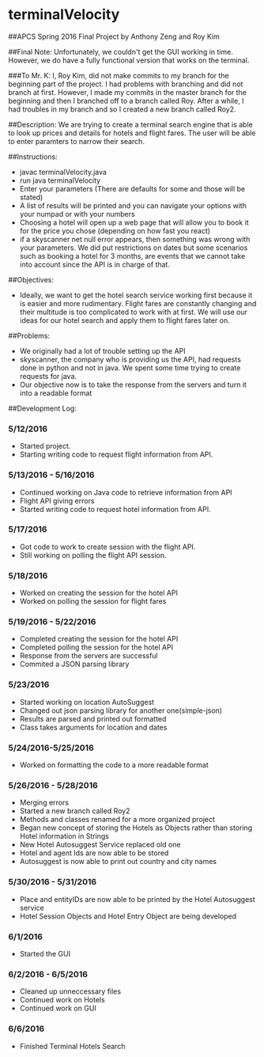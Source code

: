 # terminalVelocity
##APCS Spring 2016 Final Project
by Anthony Zeng and Roy Kim

##Final Note:
Unfortunately, we couldn't get the GUI working in time. However, we do have a fully functional version that works on the terminal.

###To Mr. K:
I, Roy Kim, did not make commits to my branch for the beginning part of the project. I had problems with branching and did not branch at first. However, I made my commits in the master branch for the beginning and then I branched off to a branch called Roy. After a while, I had troubles in my branch and so I created a new branch called Roy2.

##Description:
We are trying to create a terminal search engine that is able to look up prices and details for hotels and flight fares. The user will be able to enter paramters to narrow their search.

##Instructions:
- javac terminalVelocity.java
- run java terminalVelocity
- Enter your parameters (There are defaults for some and those will be stated)
- A list of results will be printed and you can navigate your options with your numpad or with your numbers
- Choosing a hotel will open up a web page that will allow you to book it for the price you chose (depending on how fast you react)
- if a skyscanner net null error appears, then something was wrong with your parameters. We did put restrictions on dates but some scenarios such as booking a hotel for 3 months, are events that we cannot take into account since the API is in charge of that.

##Objectives:
* Ideally, we want to get the hotel search service working first because it is easier and more rudimentary. Flight fares are constantly changing and their multitude is too complicated to work with at first. We will use our ideas for our hotel search and apply them to flight fares later on.

##Problems:
* We originally had a lot of trouble setting up the API
* skyscanner, the company who is providing us the API, had requests done in python and not in java. We spent some time trying to create requests for java.
* Our objective now is to take the response from the servers and turn it into a readable format 

##Development Log:

### 5/12/2016
* Started project.
* Starting writing code to request flight information from API.

### 5/13/2016 - 5/16/2016
* Continued working on Java code to retrieve information from API
* Flight API giving errors 
* Started writing code to request hotel information from API.

### 5/17/2016
* Got code to work to create session with the flight API.
* Still working on polling the flight API session.

### 5/18/2016
* Worked on creating the session for the hotel API
* Worked on polling the session for flight fares

### 5/19/2016 - 5/22/2016
* Completed creating the session for the hotel API
* Completed polling the session for the hotel API
* Response from the servers are successful
* Commited a JSON parsing library
  
### 5/23/2016
* Started working on location AutoSuggest
* Changed out json parsing library for another one(simple-json)
* Results are parsed and printed out formatted
* Class takes arguments for location and dates

### 5/24/2016-5/25/2016
* Worked on formatting the code to a more readable format

### 5/26/2016 - 5/28/2016
* Merging errors
* Started a new branch called Roy2 
* Methods and classes renamed for a more organized project
* Began new concept of storing the Hotels as Objects rather than storing Hotel information in Strings
* New Hotel Autosuggest Service replaced old one
* Hotel and agent Ids are now able to be stored
* Autosuggest is now able to print out country and city names

### 5/30/2016 - 5/31/2016
* Place and entityIDs are now able to be printed by the Hotel Autosuggest service
* Hotel Session Objects and Hotel Entry Object are being developed

### 6/1/2016
* Started the GUI

### 6/2/2016 - 6/5/2016
* Cleaned up unneccessary files
* Continued work on Hotels
* Continued work on GUI

### 6/6/2016
* Finished Terminal Hotels Search

